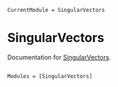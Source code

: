 ```@meta
CurrentModule = SingularVectors
```

# SingularVectors

Documentation for [SingularVectors](https://github.com/RexWzh/SingularVector.jl).

```@index
```

```@autodocs
Modules = [SingularVectors]
```
